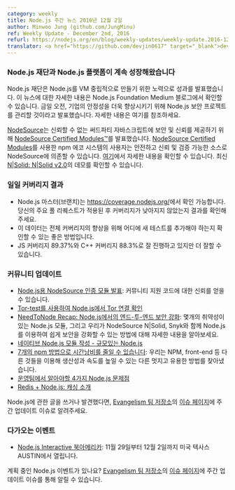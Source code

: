 ```yaml
---
category: weekly
title: Node.js 주간 뉴스 2016년 12월 2일
author: Minwoo Jung (github.com/JungMinu)
ref: Weekly Update - December 2nd, 2016
refurl: https://nodejs.org/en/blog/weekly-updates/weekly-update.2016-12-02
translator: <a href="https://github.com/devjin0617" target="_blank">devjin0617</a>
---
```


<!--
### Continued Growth of The Node.js Platform and Node.js Foundation
-->

### Node.js 재단과 Node.js 플랫폼이 계속 성장해왔습니다

<!--
The Node.js Foundation announced progress with efforts to make Node.js VM-neutral -- more information on this news can be found on the Node.js Foundation Medium blog. This morning, the Foundation announced it would oversee the Node.js Security Project to further improve stability for enterprises. More information here.
-->

Node.js 재단은 Node.js를 VM 중립적으로 만들기 위한 노력으로 성과를 발표했습니다. 이 뉴스에 대한 자세한 내용은 Node.js Foundation Medium 블로그에서 확인할 수 있습니다. 금일 오전, 기업의 안정성을 더욱 향상시키기 위해 Node.js 보안 프로젝트를 관리할 것이라고 발표했습니다. 자세한 내용은 여기를 참조하세요.

<!--
[NodeSource](https://nodesource.com/) announced [NodeSource Certified Modules™](https://certified.nodesource.com/) to bring security and trust to untrusted, third-party JavaScript. With [NodeSource Certified Modules](https://certified.nodesource.com/), consumers of the npm ecosystem can now rely on NodeSource as a secure, trusted and verifiable source. [Learn more here](https://nodesource.com/blog/announcing-nodesource-certified-modules-for-node-js). The team is also demoing its latest [N|Solid: N|Solid v2.0](https://nodesource.com/products/nsolid).
-->

[NodeSource](https://nodesource.com/)는 신뢰할 수 없는 써드파티 자바스크립트에 보안 및 신뢰를 제공하기 위해 [NodeSource Certified Modules™](https://certified.nodesource.com/)를 발표했습니다. [NodeSource Certified Modules](https://certified.nodesource.com/)를 사용한 npm 에코 시스템의 사용자는 안전하고 신뢰 및 검증 가능한 소스로 NodeSource에 의존할 수 있습니다. [여기](https://nodesource.com/blog/announcing-nodesource-certified-modules-for-node-js)에서 자세한 내용을 확인할 수 있습니다. 최신 [N|Solid: N|Solid v2.0](https://nodesource.com/products/nsolid)의 데모를 확인할 수 있습니다.

<!--
### Daily Code Coverage Results
-->

### 일일 커버리지 결과

<!--
* Now available for Node.js master at: https://coverage.nodejs.org/. Please check results after your major PRs land to ensure coverage is not regressed.
* This data is also a good way to identify where new tests can be added to improve the overall coverage numbers. 
* We are doing pretty well at 89.37% JS coverage and 88.3% C++ coverage but we can always do better.
-->

* Node.js 마스터(브랜치)는 <https://coverage.nodejs.org/>에서 확인 가능합니다. 당신의 주요 풀 리퀘스트가 적용된 후 커버리지가 낮아지지 않았는지 결과를 확인해주세요.
* 이 데이터는 전체 커버리지의 향상을 위해 어디에 새 테스트를 추가해야 하는지 확인할 수 있는 좋은 방법입니다.
* JS 커버리지 89.37%와 C++ 커버리지 88.3%로 잘 진행하고 있지만 더 잘할 수 있습니다.

<!--
### Community Updates
-->

### 커뮤니티 업데이트

<!--
* [Announcing NodeSource Certified Modules for Node.js](https://nodesource.com/blog/announcing-nodesource-certified-modules-for-node-js): Gain trust and confidence in community supported code.
* [Identify Tor connections in Node.js with Tor-test](https://blog.sqreen.io/identify-tor-connections-node-js-tor-test/)
* [#NeedToNode Recap: Achieving End-to-End Security with Node.js](https://nodesource.com/blog/achieving-end-to-end-security-with-node-js-recap): An overview of a few Node.js module vulnerabilities, and how we can make security with Node.js easier with NodeSource N|Solid and Snyk.
* [Writing Native Node.js Modules - Node.js at Scale](https://blog.risingstack.com/writing-native-node-js-modules/)
* [7 More npm Tricks to Knock Your Wombat Socks Off](https://nodesource.com/blog/seven-more-npm-tricks-to-knock-your-wombat-socks-off): We’ve gone through and collected yet another set of really awesome and useful tricks to speed up your productivity when using npm - with Node.js, on the front-end, or for anything else.
* [Four Node.js Gotchas that Operations Teams Should Know about](http://thenewstack.io/top-four-items-operations-performance-team-know-implementing-node-js/)
* [Redis + Node.js: Introduction to Caching](https://community.risingstack.com/redis-node-js-introduction-to-caching/)
-->

* [Node.js용 NodeSource 인증 모듈 발표](https://nodesource.com/blog/announcing-nodesource-certified-modules-for-node-js): 커뮤니티 지원 코드에 대한 신뢰를 얻을 수 있습니다.
* [Tor-test를 사용하여 Node.js에서 Tor 연결 확인](https://blog.sqreen.io/identify-tor-connections-node-js-tor-test/)
* [NeedToNode Recap: Node.js에서의 엔드-투-엔드 보안 강화](https://nodesource.com/blog/achieving-end-to-end-security-with-node-js-recap): 몇개의 취약성이 있는 Node.js 모듈, 그리고 우리가 NodeSource N|Solid, Snyk와 함께 Node.js를 이용하여 쉽게 보안을 강화할 수 있는 방법에 대해 자세한 내용을 알아보세요.
* [네이티브 Node.js 모듈 작성 - 규모있는 Node.js](https://blog.risingstack.com/writing-native-node-js-modules/)
* [7개의 npm 방법으로 시간낭비를 줄일 수 있습니다](https://nodesource.com/blog/seven-more-npm-tricks-to-knock-your-wombat-socks-off): 우리는 NPM, front-end 등 다른 것들을 이용해 생산성과 속도를 높일 수 있는 다른 멋지고 유용한 방법를 찾아냈습니다.
* [운영팀에서 알아야할 4가지 Node.js 문제점](http://thenewstack.io/top-four-items-operations-performance-team-know-implementing-node-js/)
* [Redis + Node.js: 캐싱 소개](https://community.risingstack.com/redis-node-js-introduction-to-caching/)

<!--
If you have spotted or written something about Node.js, do come over to our [Evangelism team repo](https://github.com/nodejs/evangelism) and suggest it on the [Issues page](https://github.com/nodejs/evangelism/issues), specifically the Weekly Updates issue.
-->

Node.js에 관한 글을 쓰거나 발견했다면, [Evangelism 팀 저장소]((https://github.com/nodejs/evangelism))의 [이슈 페이지]((https://github.com/nodejs/evangelism/issues))에 주간 업데이트 이슈로 알려주세요.

<!--
### Upcoming Events
-->

### 다가오는 이벤트

<!--
* [Node.js Interactive North America](http://events.linuxfoundation.org/events/node-interactive): November 29th - December 2nd · AUSTIN, TEXAS, US
-->

* [Node.js Interactive 북아메리카](http://events.linuxfoundation.org/events/node-interactive): 11월 29일부터 12월 2일까지 미국 텍사스 AUSTIN에서 열립니다.

<!--
Have an event about Node.js coming up? You can put your events here through the [Evangelism team repo](https://github.com/nodejs/evangelism) and announce it in the [Issues page](https://github.com/nodejs/evangelism/issues), specifically the Weekly Updates issue.
-->

계획 중인 Node.js 이벤트가 있나요? [Evangelism 팀 저장소](https://github.com/nodejs/evangelism)의 [이슈 페이지](https://github.com/nodejs/evangelism/issues)에 주간 업데이트 이슈를 통해 알릴 수 있습니다.
